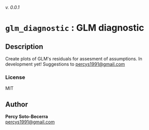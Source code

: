 _v. 0.0.1_  

`glm_diagnostic` : GLM diagnostic
=================================

Description
-----------

Create plots of GLM's residuals for assesment of assumptions. In development yet! Suggestions to percys1991@gmail.com

### License
MIT

Author
------

**Percy Soto-Becerra**  
percys1991@gmail.com  

